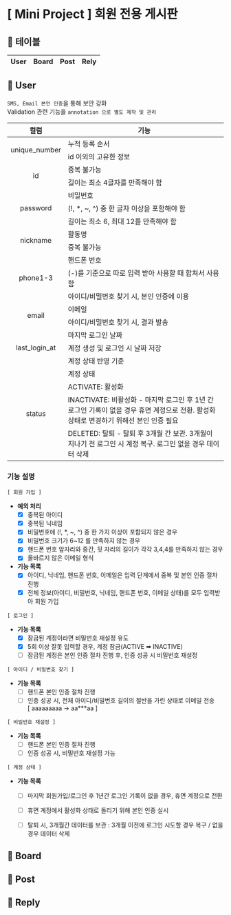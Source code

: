 # [ Mini Project ] 회원 전용 게시판

## 📌 테이블
<table>
    <thead>
        <th>User</th>
        <th>Board</th>
        <th>Post</th>
        <th>Rely</th>
    </thead>
</table>


## 📌 User

`SMS, Email 본인 인증`을 통해 보안 강화<br>
Validation 관련 기능을 `annotation 으로 별도 제작 및 관리`

<table>
    <thead>
        <th>컬럼</th>
        <th>기능</th>
    </thead>
    <tbody>
        <tr>
            <td rowspan="2" style="text-align:center">unique_number</td>
            <td>누적 등록 순서</td>
        </tr>
        <tr><td>id 이외의 고유한 정보</td></tr>
        <tr>
            <td rowspan="2" style="text-align:center">id</td>
            <td>중복 불가능</td>
        </tr>
        <tr><td>길이는 최소 4글자를 만족해야 함</td></tr>
        <tr>
            <td rowspan="3" style="text-align:center">password</td>
            <td>비밀번호</td>
        </tr>
        <tr><td>(!, *, ~, ^) 중 한 글자 이상을 포함해야 함</td></tr>
        <tr><td>길이는 최소 6, 최대 12를 만족해야 함</td></tr>
        <tr>
            <td rowspan="2" style="text-align:center">nickname</td>
            <td>활동명</td>
        </tr>
        <tr><td>중복 불가능</td></tr>
        <tr>
            <td rowspan="3" style="text-align:center">phone1-3</td>
            <td>핸드폰 번호</td>
        </tr>
        <tr><td>(-)를 기준으로 따로 입력 받아 사용할 때 합쳐서 사용함</td></tr>
        <tr><td>아이디/비밀번호 찾기 시, 본인 인증에 이용</td></tr>
        <tr>
            <td rowspan="2" style="text-align:center">email</td>
            <td>이메일</td>
        </tr>
        <tr><td>아이디/비밀번호 찾기 시, 결과 발송</td></tr>
        <tr>
            <td rowspan="3" style="text-align:center">last_login_at</td>
            <td>마지막 로그인 날짜</td>
        </tr>
        <tr><td>계정 생성 및 로그인 시 날짜 저장</td></tr>
        <tr><td>계정 상태 반영 기준</td></tr>
        <tr>
            <td rowspan="4" style="text-align:center">status</td>
            <td>계정 상태</td>
        </tr>
        <tr><td>ACTIVATE: 활성화</td></tr>
        <tr><td>INACTIVATE: 비활성화 - 마지막 로그인 후 1년 간 로그인 기록이 없을 경우 휴면 계정으로 전환. 활성화 상태로 변경하기 위해선 본인 인증 필요</td></tr>
        <tr><td>DELETED: 탈퇴 - 탈퇴 후 3개월 간 보관. 3개월이 지나기 전 로그인 시 계정 복구. 로그인 없을 경우 데이터 삭제 </td></tr>
    </tbody>
</table>

### 기능 설명
`[ 회원 가입 ]`<br>
- **예외 처리**
    - [x] 중복된 아이디 
    - [x] 중복된 닉네임 
    - [x] 비밀번호에 (!, *, ~, ^) 중 한 가지 이상이 포함되지 않은 경우 
    - [x] 비밀번호 크기가 6~12 를 만족하지 않는 경우
    - [x] 핸드폰 번호 앞자리와 중간, 뒷 자리의 길이가 각각 3,4,4를 만족하지 않는 경우
    - [x] 올바르지 않은 이메일 형식

- **기능 목록**
  - [x] 아이디, 닉네임, 핸드폰 번호, 이메일은 입력 단계에서 중복 및 본인 인증 절차 진행
  - [x] 전체 정보(아이디, 비밀번호, 닉네임, 핸드폰 번호, 이메일 상태)를 모두 입력받아 회원 가입

`[ 로그인 ]`
- **기능 목록**
    - [x] 잠금된 계정이라면 비밀번호 재설정 유도
    - [x] 5회 이상 잘못 입력할 경우, 계정 잠금(ACTIVE ➡︎ INACTIVE)
    - [ ] 잠금된 계정은 본인 인증 절차 진행 후, 인증 성공 시 비밀번호 재설정

`[ 아이디 / 비밀번호 찾기 ]`
- **기능 목록**
    - [ ] 핸드폰 본인 인증 절차 진행
    - [ ] 인증 성공 시, 전체 아이디/비밀번호 길이의 절반을 가린 상태로 이메일 전송
        <br> [ aaaaaaaaa -> aa***aa ]

`[ 비밀번호 재설정 ]`
- **기능 목록**
    - [ ] 핸드폰 본인 인증 절차 진행
    - [ ] 인증 성공 시, 비밀번호 재설정 가능

`[ 계정 상태 ]`
- **기능 목록**
    - [ ] 마지막 회원가입/로그인 후 1년간 로그인 기록이 없을 경우, 휴면 계정으로 전환
    - [ ] 휴면 계정에서 활성화 상태로 돌리기 위해 본인 인증 실시
    - [ ] 탈퇴 시, 3개월간 데이터를 보관 : 3개월 이전에 로그인 시도할 경우 복구 / 없을 경우 데이터 삭제


## 📌 Board

## 📌 Post

## 📌 Reply

